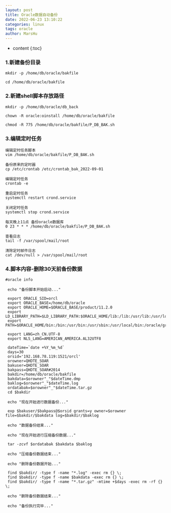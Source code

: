 ```yaml
---
layout: post
title: Oracle数据自动备份
date: 2022-06-23 13:10:22
categories: linux
tags: oracle
author: MarsHu
---
```


* content
{:toc}

### 1.新建备份目录  ###

	mkdir -p /home/db/oracle/bakfile

	cd /home/db/oracle/bakfile

### 2.新建shell脚本存放路径  ###

	mkdir -p /home/db/oracle/db_back
	
	chown -R oracle:oinstall /home/db/oracle/bakfile
	
	chmod -R 775 /home/db/oracle/bakfile/P_DB_BAK.sh







### 3.编辑定时任务  ###

	编辑定时任务脚本
	vim /home/db/oracle/bakfile/P_DB_BAK.sh
	
	备份原来的定时器
	cp /etc/crontab /etc/crontab_bak_2022-09-01
	
	编辑定时任务
	crontab -e
	
	重启定时任务
	systemctl restart crond.service
	
	关闭定时任务
	systemctl stop crond.service
	
	每天晚上11点 备份oracle数据库
	0 23 * * * /home/db/oracle/bakfile/P_DB_BAK.sh
	
	查看日志
	tail -f /var/spool/mail/root
	
	清除定时邮件日志
	cat /dev/null > /var/spool/mail/root

### 4.脚本内容-删除30天前备份数据  ###

	#oracle info
	
	 echo "备份脚本开始启动..."
	
	 export ORACLE_SID=orcl
	 export ORACLE_BASE=/home/db/oracle
	 export ORACLE_HOME=$ORACLE_BASE/product/11.2.0
	 export LD_LIBRARY_PATH=$LD_LIBRARY_PATH:$ORACLE_HOME/lib:/lib:/usr/lib:/usr/local/lib
	 export PATH=$ORACLE_HOME/bin:/bin:/usr/bin:/usr/sbin:/usr/local/bin:/oracle/grid/bin
	
	 export LANG=zh_CN.UTF-8
	 export NLS_LANG=AMERICAN_AMERICA.AL32UTF8
	
	 dateTime=`date +%Y_%m_%d`
	 days=30
	 orsid='192.168.78.119:1521/orcl'
	 orowner=QHDTE_SOAR
	 bakuser=QHDTE_SOAR
	 bakpass=QHDTE_SOAR#2014
	 bakdir=/home/db/oracle/bakfile
	 bakdata=$orowner"_"$dateTime.dmp
	 baklog=$orowner"_"$dateTime.log
	 ordatabak=$orowner"_"$dateTime.tar.gz
	 cd $bakdir
	
	 echo "现在开始进行数据备份..."
	
	 exp $bakuser/$bakpass@$orsid grants=y owner=$orowner file=$bakdir/$bakdata log=$bakdir/$baklog
	
	 echo "数据备份结束..."
	
	 echo "现在开始进行压缩备份数据..."
	
	 tar -zcvf $ordatabak $bakdata $baklog
	
	 echo "压缩备份数据结束..."
	
	 echo "删除备份数据开始..."
	
	 find $bakdir/ -type f -name "*.log" -exec rm {} \;
	 find $bakdir/ -type f -name $bakdata -exec rm {} \;
	 find $bakdir/ -type f -name "*.tar.gz" -mtime +$days -exec rm -rf {} \;
	
	 echo "删除备份数据结束..."
	
	 echo "备份执行完毕..."
